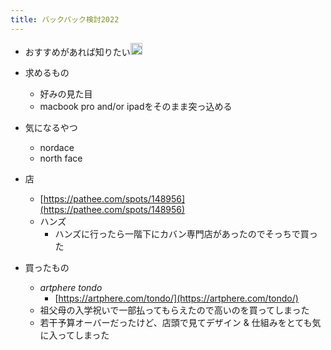 ```yaml
---
title: バックパック検討2022
---
```


* おすすめがあれば知りたい<img src='https://scrapbox.io/api/pages/blu3mo-public/blu3mo/icon' alt='blu3mo.icon' height="19.5"/>

* 求めるもの
  
  * 好みの見た目
  * macbook pro and/or ipadをそのまま突っ込める
* 気になるやつ
  
  * nordace
  * north face
* 店
  
  * [https://pathee.com/spots/148956](https://pathee.com/spots/148956)
  * ハンズ
    * ハンズに行ったら一階下にカバン専門店があったのでそっちで買った
* 買ったもの
  
  * *artphere tondo*
    * [https://artphere.com/tondo/](https://artphere.com/tondo/)
  * 祖父母の入学祝いで一部払ってもらえたので高いのを買ってしまった
  * 若干予算オーバーだったけど、店頭で見てデザイン & 仕組みをとても気に入ってしまった
